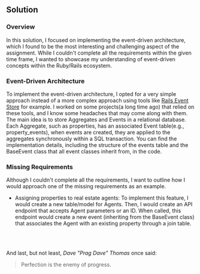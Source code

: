 ## Solution
### Overview
In this solution, I focused on implementing the event-driven architecture, which I found to be the most interesting and challenging aspect of the assignment. While I couldn't complete all the requirements within the given time frame, I wanted to showcase my understanding of event-driven concepts within the Ruby/Rails ecosystem.

### Event-Driven Architecture
To implement the event-driven architecture, I opted for a very simple approach instead of a more complex approach using tools like [Rails Event Store](https://railseventstore.org/docs/v2/start/) for example. I worked on some projects(a long time ago) that relied on these tools, and I know some headaches that may come along with them.
The main idea is to store Aggregates and Events in a relational database. Each Aggregate, such as properties, has an associated Event table(e.g., property_events), when events are created, they are applied to the aggregates synchronously within a SQL transaction.
You can find the implementation details, including the structure of the events table and the BaseEvent class that all event classes inherit from, in the code.

### Missing Requirements
Although I couldn't complete all the requirements, I want to outline how I would approach one of the missing requirements as an example.

- Assigning properties to real estate agents: To implement this feature, I would create a new table/model for Agents. Then, I would create an API endpoint that accepts Agent parameters or an ID.
When called, this endpoint would create a new event (inheriting from the BaseEvent class) that associates the Agent with an existing property through a join table.

<br/><br/>

And last, but not least, *Dave "Prag Dave" Thomas* once said:
> Perfection is the enemy of progress.
